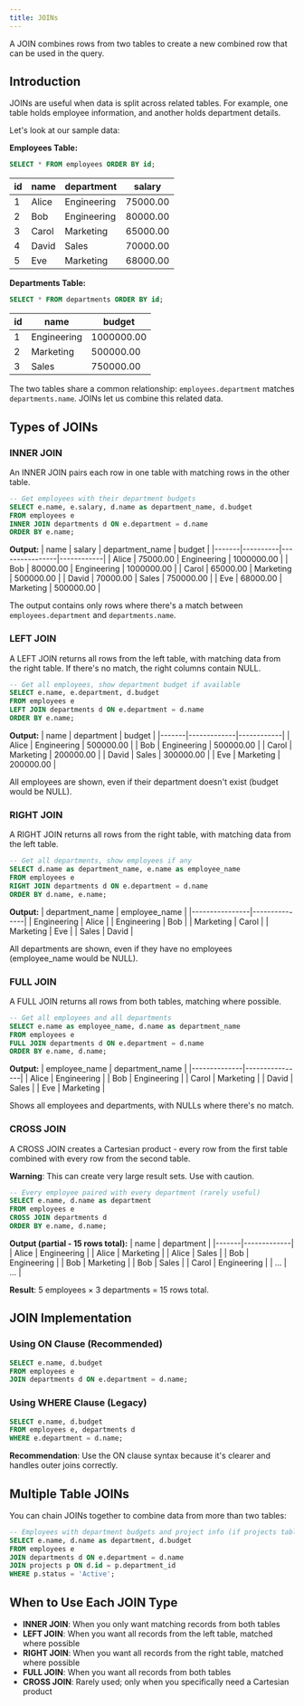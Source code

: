 ```yaml
---
title: JOINs
---
```


A JOIN combines rows from two tables to create a new combined row that can be used in the query.

## Introduction

JOINs are useful when data is split across related tables. For example, one table holds employee information, and another holds department details.

Let's look at our sample data:

**Employees Table:**
```sql
SELECT * FROM employees ORDER BY id;
```

| id | name    | department  | salary   |
|----|---------|-------------|----------|
| 1  | Alice   | Engineering | 75000.00 |
| 2  | Bob     | Engineering | 80000.00 |
| 3  | Carol   | Marketing   | 65000.00 |
| 4  | David   | Sales       | 70000.00 |
| 5  | Eve     | Marketing   | 68000.00 |

**Departments Table:**
```sql
SELECT * FROM departments ORDER BY id;
```

| id | name        | budget     |
|----|-------------|------------|
| 1  | Engineering | 1000000.00 |
| 2  | Marketing   | 500000.00  |
| 3  | Sales       | 750000.00  |

The two tables share a common relationship: `employees.department` matches `departments.name`. JOINs let us combine this related data.

## Types of JOINs

### INNER JOIN

An INNER JOIN pairs each row in one table with matching rows in the other table.

```sql
-- Get employees with their department budgets
SELECT e.name, e.salary, d.name as department_name, d.budget
FROM employees e
INNER JOIN departments d ON e.department = d.name
ORDER BY e.name;
```

**Output:**
| name  | salary   | department_name | budget     |
|-------|----------|----------------|------------|
| Alice | 75000.00 | Engineering    | 1000000.00 |
| Bob   | 80000.00 | Engineering    | 1000000.00 |
| Carol | 65000.00 | Marketing      | 500000.00  |
| David | 70000.00 | Sales          | 750000.00  |
| Eve   | 68000.00 | Marketing      | 500000.00  |

The output contains only rows where there's a match between `employees.department` and `departments.name`.

### LEFT JOIN

A LEFT JOIN returns all rows from the left table, with matching data from the right table. If there's no match, the right columns contain NULL.

```sql
-- Get all employees, show department budget if available
SELECT e.name, e.department, d.budget
FROM employees e
LEFT JOIN departments d ON e.department = d.name
ORDER BY e.name;
```

**Output:**
| name  | department  | budget     |
|-------|-------------|------------|
| Alice | Engineering | 500000.00  |
| Bob   | Engineering | 500000.00  |
| Carol | Marketing   | 200000.00  |
| David | Sales       | 300000.00  |
| Eve   | Marketing   | 200000.00  |

All employees are shown, even if their department doesn't exist (budget would be NULL).

### RIGHT JOIN

A RIGHT JOIN returns all rows from the right table, with matching data from the left table.

```sql
-- Get all departments, show employees if any
SELECT d.name as department_name, e.name as employee_name
FROM employees e
RIGHT JOIN departments d ON e.department = d.name
ORDER BY d.name, e.name;
```

**Output:**
| department_name | employee_name |
|----------------|---------------|
| Engineering    | Alice         |
| Engineering    | Bob           |
| Marketing      | Carol         |
| Marketing      | Eve           |
| Sales          | David         |

All departments are shown, even if they have no employees (employee_name would be NULL).

### FULL JOIN

A FULL JOIN returns all rows from both tables, matching where possible.

```sql
-- Get all employees and all departments
SELECT e.name as employee_name, d.name as department_name
FROM employees e
FULL JOIN departments d ON e.department = d.name
ORDER BY e.name, d.name;
```

**Output:**
| employee_name | department_name |
|--------------|----------------|
| Alice        | Engineering    |
| Bob          | Engineering    |
| Carol        | Marketing      |
| David        | Sales          |
| Eve          | Marketing      |

Shows all employees and departments, with NULLs where there's no match.

### CROSS JOIN

A CROSS JOIN creates a Cartesian product - every row from the first table combined with every row from the second table.

**Warning**: This can create very large result sets. Use with caution.

```sql
-- Every employee paired with every department (rarely useful)
SELECT e.name, d.name as department
FROM employees e
CROSS JOIN departments d
ORDER BY e.name, d.name;
```

**Output (partial - 15 rows total):**
| name  | department  |
|-------|-------------|
| Alice | Engineering |
| Alice | Marketing   |
| Alice | Sales       |
| Bob   | Engineering |
| Bob   | Marketing   |
| Bob   | Sales       |
| Carol | Engineering |
| ...   | ...         |

**Result**: 5 employees × 3 departments = 15 rows total.

## JOIN Implementation

### Using ON Clause (Recommended)

```sql
SELECT e.name, d.budget
FROM employees e
JOIN departments d ON e.department = d.name;
```

### Using WHERE Clause (Legacy)

```sql
SELECT e.name, d.budget
FROM employees e, departments d
WHERE e.department = d.name;
```

**Recommendation**: Use the ON clause syntax because it's clearer and handles outer joins correctly.

## Multiple Table JOINs

You can chain JOINs together to combine data from more than two tables:

```sql
-- Employees with department budgets and project info (if projects table existed)
SELECT e.name, d.name as department, d.budget
FROM employees e
JOIN departments d ON e.department = d.name
JOIN projects p ON d.id = p.department_id
WHERE p.status = 'Active';
```

## When to Use Each JOIN Type

- **INNER JOIN**: When you only want matching records from both tables
- **LEFT JOIN**: When you want all records from the left table, matched where possible
- **RIGHT JOIN**: When you want all records from the right table, matched where possible  
- **FULL JOIN**: When you want all records from both tables
- **CROSS JOIN**: Rarely used; only when you specifically need a Cartesian product

